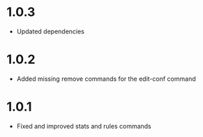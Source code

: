 # 1.0.3

+ Updated dependencies

# 1.0.2

+ Added missing remove commands for the edit-conf command

# 1.0.1

+ Fixed and improved stats and rules commands